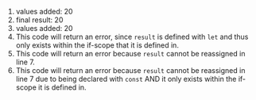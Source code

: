 1. values added: 20
2. final result: 20
3. values added: 20
4. This code will return an error, since `result` is defined with `let` and thus only exists within the if-scope that it is defined in.
5. This code will return an error because `result` cannot be reassigned in line 7.
6. This code will return an error because `result` cannot be reassigned in line 7 due to being declared with `const` AND it only exists within the if-scope it is defined in.